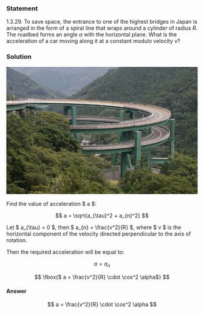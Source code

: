 ###  Statement

$1.3.29.$ To save space, the entrance to one of the highest bridges in Japan is arranged in the form of a spiral line that wraps around a cylinder of radius $R$. The roadbed forms an angle $\alpha$ with the horizontal plane. What is the acceleration of a car moving along it at a constant modulo velocity $v$?

### Solution

![ Spiral Bridge in Japan |790x526, 59%](../../img/1.3.29/Bridge.jpg)

Find the value of acceleration $ a $:

$$
a = \sqrt{a_{\tau}^2 + a_{n}^2}
$$

Let $ a_{\tau} = 0 $, then $ a_{n} = \frac{v^2}{R} $, where $ v $ is the horizontal component of the velocity directed perpendicular to the axis of rotation.

Then the required acceleration will be equal to:

$$
a = a_n
$$

$$
\fbox{$ a = \frac{v^2}{R} \cdot \cos^2 \alpha$}
$$

#### Answer

$$
a = \frac{v^2}{R} \cdot \cos^2 \alpha
$$